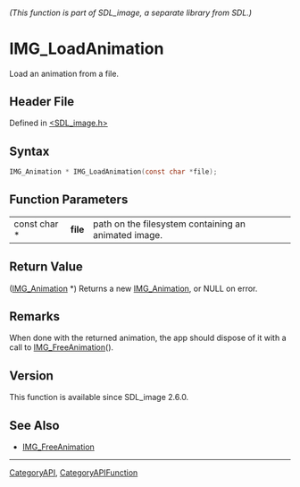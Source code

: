 ###### (This function is part of SDL_image, a separate library from SDL.)
# IMG_LoadAnimation

Load an animation from a file.

## Header File

Defined in [<SDL_image.h>](https://github.com/libsdl-org/SDL_image/blob/SDL2/include/SDL_image.h)

## Syntax

```c
IMG_Animation * IMG_LoadAnimation(const char *file);
```

## Function Parameters

|              |          |                                                      |
| ------------ | -------- | ---------------------------------------------------- |
| const char * | **file** | path on the filesystem containing an animated image. |

## Return Value

([IMG_Animation](IMG_Animation) *) Returns a new
[IMG_Animation](IMG_Animation), or NULL on error.

## Remarks

When done with the returned animation, the app should dispose of it with a
call to [IMG_FreeAnimation](IMG_FreeAnimation)().

## Version

This function is available since SDL_image 2.6.0.

## See Also

- [IMG_FreeAnimation](IMG_FreeAnimation)

----
[CategoryAPI](CategoryAPI), [CategoryAPIFunction](CategoryAPIFunction)

